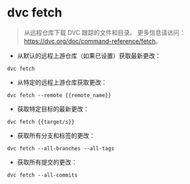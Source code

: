 # dvc fetch

> 从远程仓库下载 DVC 跟踪的文件和目录。
> 更多信息请访问：<https://dvc.org/doc/command-reference/fetch>。

- 从默认的远程上游仓库（如果已设置）获取最新更改：

`dvc fetch`

- 从特定的远程上游仓库获取更改：

`dvc fetch --remote {{remote_name}}`

- 获取特定目标的最新更改：

`dvc fetch {{target/s}}`

- 获取所有分支和标签的更改：

`dvc fetch --all-branches --all-tags`

- 获取所有提交的更改：

`dvc fetch --all-commits`
